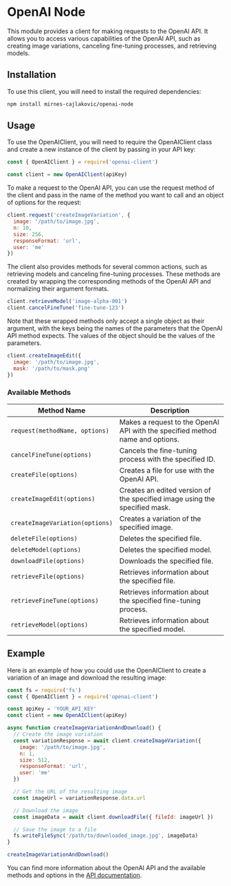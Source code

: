 # OpenAI Node

This module provides a client for making requests to the OpenAI API. It allows you to access various capabilities of the OpenAI API, such as creating image variations, canceling fine-tuning processes, and retrieving models.

## Installation

To use this client, you will need to install the required dependencies:

```bash
npm install mirnes-cajlakovic/openai-node
```

## Usage
To use the OpenAIClient, you will need to require the OpenAIClient class and create a new instance of the client by passing in your API key:  

```javascript
const { OpenAIClient } = require('openai-client')

const client = new OpenAIClient(apiKey)
```

To make a request to the OpenAI API, you can use the request method of the client and pass in the name of the method you want to call and an object of options for the request:

```javascript
client.request('createImageVariation', {
  image: '/path/to/image.jpg',
  n: 10,
  size: 256,
  responseFormat: 'url',
  user: 'me'
})
```

The client also provides methods for several common actions, such as retrieving models and canceling fine-tuning processes. These methods are created by wrapping the corresponding methods of the OpenAI API and normalizing their argument formats.

```javascript
client.retrieveModel('image-alpha-001')
client.cancelFineTune('fine-tune-123')
```

Note that these wrapped methods only accept a single object as their argument, with the keys being the names of the parameters that the OpenAI API method expects. The values of the object should be the values of the parameters.

```javascript
client.createImageEdit({
  image: '/path/to/image.jpg',
  mask: '/path/to/mask.png'
})
```

### Available Methods

| Method Name             | Description                                                                              |
|-------------------------|------------------------------------------------------------------------------------------|
| `request(methodName, options)` | Makes a request to the OpenAI API with the specified method name and options.          |
| `cancelFineTune(options)` | Cancels the fine-tuning process with the specified ID.                                   |
| `createFile(options)` | Creates a file for use with the OpenAI API.                                               |
| `createImageEdit(options)` | Creates an edited version of the specified image using the specified mask.               |
| `createImageVariation(options)` | Creates a variation of the specified image.                                            |
| `deleteFile(options)` | Deletes the specified file.                                                               |
| `deleteModel(options)` | Deletes the specified model.                                                              |
| `downloadFile(options)` | Downloads the specified file.                                                            |
| `retrieveFile(options)` | Retrieves information about the specified file.                                           |
| `retrieveFineTune(options)` | Retrieves information about the specified fine-tuning process.                           |
| `retrieveModel(options)` | Retrieves information about the specified model.                                         |



## Example

Here is an example of how you could use the OpenAIClient to create a variation of an image and download the resulting image:

```javascript
const fs = require('fs')
const { OpenAIClient } = require('openai-client')

const apiKey = 'YOUR_API_KEY'
const client = new OpenAIClient(apiKey)

async function createImageVariationAndDownload() {
  // Create the image variation
  const variationResponse = await client.createImageVariation({
    image: '/path/to/image.jpg',
    n: 1,
    size: 512,
    responseFormat: 'url',
    user: 'me'
  })

  // Get the URL of the resulting image
  const imageUrl = variationResponse.data.url

  // Download the image
  const imageData = await client.downloadFile({ fileId: imageUrl })

  // Save the image to a file
  fs.writeFileSync('/path/to/downloaded_image.jpg', imageData)
}

createImageVariationAndDownload()
```


You can find more information about the OpenAI API and the available methods and options in the [API documentation](https://beta.openai.com/docs/api-reference/overview).

